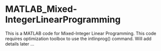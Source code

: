 # MATLAB_Mixed-IntegerLinearProgramming
This is a MATLAB code for Mixed-Integer Linear Programming. This code requires optimization toolbox to use the intlinprog() command. Will add details later ...
